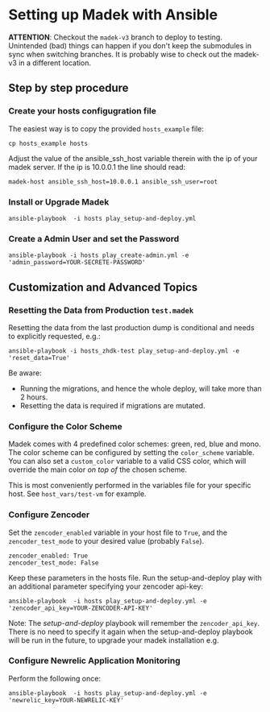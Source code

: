 Setting up Madek with Ansible
=============================

**ATTENTION**: Checkout the `madek-v3` branch to deploy to testing. Unintended
(bad) things can happen if you don't keep the submodules in sync when switching
branches. It is probably wise to check out the madek-v3 in a different location.

Step by step procedure
----------------------

### Create your hosts configugration file

The easiest way is to copy the provided `hosts_example` file:

    cp hosts_example hosts

Adjust the value of the ansible_ssh_host variable therein with the ip
of your madek server. If the ip is 10.0.0.1 the line should read: 

    madek-host ansible_ssh_host=10.0.0.1 ansible_ssh_user=root


### Install or Upgrade Madek

    ansible-playbook  -i hosts play_setup-and-deploy.yml

### Create a Admin User and set the Password 

    ansible-playbook -i hosts play_create-admin.yml -e 'admin_password=YOUR-SECRETE-PASSWORD'



Customization and Advanced Topics 
---------------------------------

### Resetting the Data from Production `test.madek` 

Resetting the data from the last production dump is conditional and needs to 
explicitly requested, e.g.: 

    ansible-playbook -i hosts_zhdk-test play_setup-and-deploy.yml -e 'reset_data=True'

Be aware:  

* Running the migrations, and hence the whole deploy, will take more than 2 hours. 
* Resetting the data is required if migrations are mutated. 


### Configure the Color Scheme

Madek comes with 4 predefined color schemes: green, red, blue and mono. The
color scheme can be configured by setting the `color_scheme` variable. 
You can also set a `custom_color` variable to a valid CSS color, which will 
override the main color *on top of* the chosen scheme.

This is most conveniently performed in the variables file for your specific host. 
See `host_vars/test-vm` for example.


### Configure Zencoder

Set the `zencoder_enabled` variable in your host file to `True`, and
the `zencoder_test_mode` to your desired value (probably `False`).

    zencoder_enabled: True
    zencoder_test_mode: False

Keep these parameters in the hosts file. Run the setup-and-deploy play
with an additional parameter specifying your zencoder api-key:

    ansible-playbook  -i hosts play_setup-and-deploy.yml -e 'zencoder_api_key=YOUR-ZENCODER-API-KEY'

Note: The *setup-and-deploy* playbook will remember the
`zencoder_api_key`. There is no need to specify it again when the
setup-and-deploy playbook will be run in the future, to upgrade your
madek installation e.g.


### Configure Newrelic Application Monitoring 

Perform the following once: 

    ansible-playbook  -i hosts play_setup-and-deploy.yml -e 'newrelic_key=YOUR-NEWRELIC-KEY'


